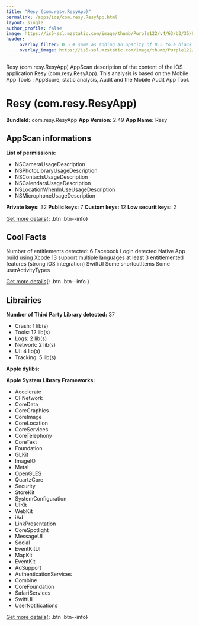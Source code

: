 ```yaml
---
title: "Resy (com.resy.ResyApp)"
permalink: /apps/ios/com.resy.ResyApp.html
layout: single
author_profile: false
image: https://is5-ssl.mzstatic.com/image/thumb/Purple122/v4/63/b3/35/63b3353a-4aa3-e5e4-c39e-aeaaee9a13cb/AppIcon-1x_U007emarketing-0-5-0-85-220.png/512x512bb.jpg
header: 
     overlay_filter: 0.5 # same as adding an opacity of 0.5 to a black background
     overlay_image: https://is5-ssl.mzstatic.com/image/thumb/Purple122/v4/63/b3/35/63b3353a-4aa3-e5e4-c39e-aeaaee9a13cb/AppIcon-1x_U007emarketing-0-5-0-85-220.png/512x512bb.jpg
---
```

Resy (com.resy.ResyApp) AppScan description of the content of the iOS application Resy (com.resy.ResyApp). This analysis is based on the Mobile App Tools : AppScore, static analysis, Audit and the Mobile Audit App Tool.

# Resy (com.resy.ResyApp)

**BundleId:** com.resy.ResyApp
**App Version:** 2.49
**App Name:** Resy


## AppScan informations 

**List of permissions:** 
- NSCameraUsageDescription
- NSPhotoLibraryUsageDescription
- NSContactsUsageDescription
- NSCalendarsUsageDescription
- NSLocationWhenInUseUsageDescription
- NSMicrophoneUsageDescription
  
  
**Private keys:** 32
**Public keys:** 7
**Custom keys:** 12
**Low securit keys:** 2
  
[Get more details](/pricing.html){: .btn .btn--info}

## Cool Facts

Number of entitlements detected: 6
Facebook Login detected
Native App
build using Xcode 13
support multiple languages
at least 3 entitlemented features (strong iOS integration)
SwiftUI
Some shortcutItems 
Some userActivityTypes
  
[Get more details](/pricing.html){: .btn .btn--info }

## Librairies 
**Number of Third Party Library detected:** 37
- Crash: 1 lib(s)
- Tools: 12 lib(s)
- Logs: 2 lib(s)
- Network: 2 lib(s)
- UI: 4 lib(s)
- Tracking: 5 lib(s)


**Apple dylibs:**


**Apple System Library Frameworks:**
- Accelerate
- CFNetwork
- CoreData
- CoreGraphics
- CoreImage
- CoreLocation
- CoreServices
- CoreTelephony
- CoreText
- Foundation
- GLKit
- ImageIO
- Metal
- OpenGLES
- QuartzCore
- Security
- StoreKit
- SystemConfiguration
- UIKit
- WebKit
- iAd
- LinkPresentation
- CoreSpotlight
- MessageUI
- Social
- EventKitUI
- MapKit
- EventKit
- AdSupport
- AuthenticationServices
- Combine
- CoreFoundation
- SafariServices
- SwiftUI
- UserNotifications


  
[Get more details](/pricing.html){: .btn .btn--info}

